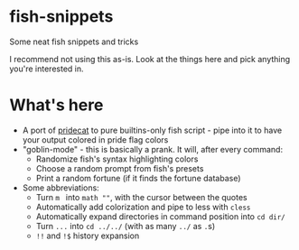 # fish-snippets
Some neat fish snippets and tricks

I recommend not using this as-is. Look at the things here and pick anything you're interested in.

# What's here

- A port of [pridecat](https://github.com/lunasorcery/pridecat) to pure builtins-only fish script - pipe into it to have your output colored in pride flag colors
- "goblin-mode" - this is basically a prank. It will, after every command:
  - Randomize fish's syntax highlighting colors
  - Choose a random prompt from fish's presets
  - Print a random fortune (if it finds the fortune database)
- Some abbreviations:
  - Turn `m ` into `math ""`, with the cursor between the quotes
  - Automatically add colorization and pipe to less with `cless`
  - Automatically expand directories in command position into `cd dir/`
  - Turn `...` into `cd ../../` (with as many `../` as `.`s)
  - `!!` and `!$` history expansion
